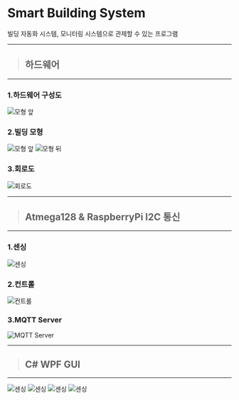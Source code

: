 # Smart Building System

빌딩 자동화 시스템, 모니터링 시스템으로 관제할 수 있는 프로그램

****
>## 하드웨어
****

### 1.하드웨어 구성도
![모형 앞](/readmeFile/SmartBuilding_.png)

### 2.빌딩 모형
![모형 앞](/readmeFile/SmartBuilding_Front.png) ![모형 뒤](/readmeFile/SmartBuilding_Back.png) 

### 3.회로도
![회로도](/readmeFile/SmartBuilding_Circuit.png)

****
>## Atmega128 & RaspberryPi I2C 통신
****
### 1.센싱
![센싱](/readmeFile/SmartBuilding_i2c_Sensing.png) 

### 2.컨트롤
![컨트롤](/readmeFile/SmartBuilding_i2c_Control.png)

### 3.MQTT Server
![MQTT Server](/readmeFile/SmartBuilding_MQTT_Server.png)

****
>## C# WPF GUI
****
![센싱](/readmeFile/SmartBuilding_GUI_1.png) 
![센싱](/readmeFile/SmartBuilding_GUI_2.png) 
![센싱](/readmeFile/SmartBuilding_GUI_3.png) 
![센싱](/readmeFile/SmartBuilding_GUI_4.png) 










<!--



****
>## Atmega128 & RaspberryPi I2C 통신
****

###### 난수를 사용하여 값을 전송하여 화면에 출력하는 동작
###### 시뮬레이션-시작 또는 화면 하단의 Start 버튼을 통해 시뮬레이션 동작 수행 가능
![시뮬레이션 메뉴 바](/readmeFile/SimulationMenuBar.PNG)
###### 초 단위로 난수로 생성된 값이 LiveChart를 통해 출력
###### 시뮬레이션 동작 중에는 초록색으로 출력됨
![시뮬레이션 시작](/readmeFile/SimulationStart.PNG)
###### Stop 또는 시뮬레이션-종료 버튼을 통해 시뮬레이션 정지
![시뮬레이션 종료](/readmeFile/SimulationStop.PNG)
###### 가장 최근의 5개의 값만 출력하도록 확대/축소 버튼을 통해 조작 가능 
![줌인, 줌아웃 토글](/readmeFile/SimulationZoomIn.PNG)
****
>#아두이노 포트
****
###### 아두이노가 연결된 포트번호를 확인할 수 있다.
![포트목록1](/readmeFile/PortListNone.PNG)
###### 버튼을 클릭하면 포트번호 목록을 탐색한다.
![포트목록탐색](/readmeFile/PortListReset.PNG)
###### 연결된 포트번호를 확인할 수 있다.
![포트목록2](/readmeFile/PortListNew.PNG)
****
>#데이터베이스 활용
****
###### 데이터베이스에 시뮬레이션 결과 값을 저장
![데이터베이스저장](/readmeFile/DBDATA.PNG)
-->
